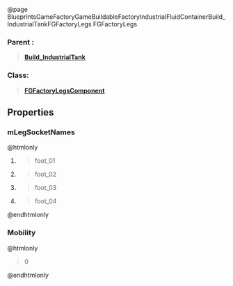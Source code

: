 @page BlueprintsGameFactoryGameBuildableFactoryIndustrialFluidContainerBuild_IndustrialTankFGFactoryLegs FGFactoryLegs
### Parent :
<b><a href="_blueprints_game_factory_game_buildable_factory_industrial_fluid_container_build__industrial_tank.html"><blockquote>Build_IndustrialTank</blockquote></a></b>
### Class:
<b><a href="_class_script_f_g_factory_legs_component.html"><blockquote>FGFactoryLegsComponent</blockquote></a></b>
## Properties
### mLegSocketNames
@htmlonly
<ol>
<li>
<blockquote>foot_01</blockquote>
</li>
<li>
<blockquote>foot_02</blockquote>
</li>
<li>
<blockquote>foot_03</blockquote>
</li>
<li>
<blockquote>foot_04</blockquote>
</li>
</ol>
@endhtmlonly

### Mobility
@htmlonly
<blockquote>0</blockquote>
@endhtmlonly

